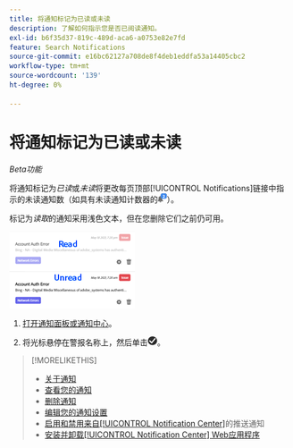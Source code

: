 ```yaml
---
title: 将通知标记为已读或未读
description: 了解如何指示您是否已阅读通知。
exl-id: b6f35d37-819c-489d-aca6-a0753e82e7fd
feature: Search Notifications
source-git-commit: e16bc62127a708de8f4deb1eddfa53a14405cbc2
workflow-type: tm+mt
source-wordcount: '139'
ht-degree: 0%

---
```


# 将通知标记为已读或未读

*Beta功能*

将通知标记为&#x200B;*已读*&#x200B;或&#x200B;*未读*&#x200B;将更改每页顶部[!UICONTROL Notifications]链接中指示的未读通知数（如具有未读通知计数器的![通知图标](/help/search-social-commerce/assets/notifications-unread.png "具有未读通知计数器的通知图标")）。

标记为&#x200B;*读取*&#x200B;的通知采用浅色文本，但在您删除它们之前仍可用。

![已读和未读通知](/help/search-social-commerce/assets/notifications-read-vs-unread.png "已读和未读通知")

1. [打开通知面板或通知中心](notification-view.md)。

1. 将光标悬停在警报名称上，然后单击![标记为已读或未读](/help/search-social-commerce/assets/notifications-read-unread.png "标记为已读或未读")。

>[!MORELIKETHIS]
>
>* [关于通知](/help/search-social-commerce/notifications/notification-about.md)
>* [查看您的通知](notification-view.md)
>* [删除通知](notification-delete.md)
>* [编辑您的通知设置](notification-edit.md)
>* [启用和禁用来自[!UICONTROL Notification Center]](notifications-push-enable-disable.md)的推送通知
>* [安装并卸载[!UICONTROL Notification Center] Web应用程序](notification-app-install-uninstall.md)
